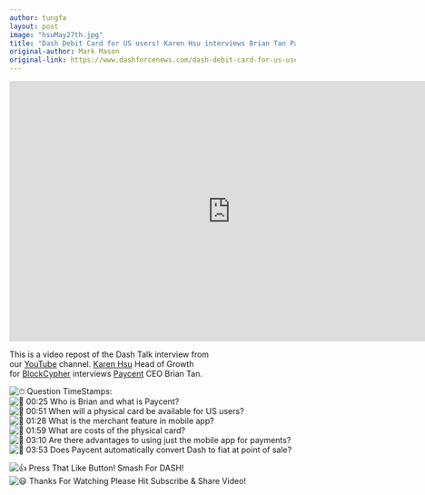 ```yaml
---
author: tungfa
layout: post
image: "hsuMay27th.jpg"
title: "Dash Debit Card for US users! Karen Hsu interviews Brian Tan Paycent CEO"
original-author: Mark Mason
original-link: https://www.dashforcenews.com/dash-debit-card-for-us-users-karen-hsu-interviews-brian-tan-paycent-ceo/
---
```



<iframe width="777" height="459" src="https://www.youtube.com/embed/qNJ0JOpAskA" frameborder="0" allow="autoplay; encrypted-media" allowfullscreen></iframe>

This is a video repost of the Dash Talk interview from our [YouTube](https://www.youtube.com/c/DashForceNews) channel. [Karen Hsu](https://twitter.com/karenhsumar) Head of Growth for [BlockCypher](https://www.blockcypher.com/) interviews [Paycent](https://paycent.com/) CEO Brian Tan.

![⏱](https://s.w.org/images/core/emoji/2.4/svg/23f1.svg) Question TimeStamps:\
![🚩](https://s.w.org/images/core/emoji/2.4/svg/1f6a9.svg) 00:25 Who is Brian and what is Paycent?\
![🚩](https://s.w.org/images/core/emoji/2.4/svg/1f6a9.svg) 00:51 When will a physical card be available for US users?\
![🚩](https://s.w.org/images/core/emoji/2.4/svg/1f6a9.svg) 01:28 What is the merchant feature in mobile app?\
![🚩](https://s.w.org/images/core/emoji/2.4/svg/1f6a9.svg) 01:59 What are costs of the physical card?\
![🚩](https://s.w.org/images/core/emoji/2.4/svg/1f6a9.svg) 03:10 Are there advantages to using just the mobile app for payments?\
![🚩](https://s.w.org/images/core/emoji/2.4/svg/1f6a9.svg) 03:53 Does Paycent automatically convert Dash to fiat at point of sale?

![👍](https://s.w.org/images/core/emoji/2.4/svg/1f44d.svg) Press That Like Button! Smash For DASH!\
![😃](https://s.w.org/images/core/emoji/2.4/svg/1f603.svg) Thanks For Watching Please Hit Subscribe & Share Video!
